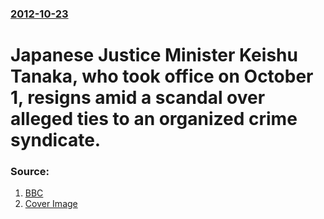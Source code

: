 ### [2012-10-23](/news/2012/10/23/index.md)

# Japanese Justice Minister Keishu Tanaka, who took office on October 1, resigns amid a scandal over alleged ties to an organized crime syndicate. 




### Source:

1. [BBC](http://www.bbc.com/news/world-asia-20037934)
1. [Cover Image](https://ichef-1.bbci.co.uk/news/1024/media/images/63649000/jpg/_63649435_hwq6xf48.jpg)
